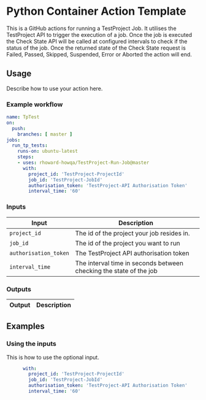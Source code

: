 # Python Container Action Template

This is a GitHub actions for running a TestProject Job. It utilises the TestProject API to trigger the execution of a job. Once the job is executed the Check State API will be called at configured intervals to check if the status of the job.
Once the returned state of the Check State request is Failed, Passed, Skipped, Suspended, Error or Aborted the action will end.  

## Usage

Describe how to use your action here.

### Example workflow

```yaml
name: TpTest
on:
  push:
    branches: [ master ]
jobs:
  run_tp_tests:
    runs-on: ubuntu-latest
    steps:
    - uses: rhoward-howqa/TestProject-Run-Job@master
      with:
        project_id: 'TestProject-ProjectId'
        job_id: 'TestProject-JobId'
        authorisation_token: 'TestProject-API Authorisation Token'
        interval_time: '60'   
```

### Inputs

| Input                                             | Description                                        |
|------------------------------------------------------|-----------------------------------------------|
| `project_id`  | The id of the project your job resides in.   |
| `job_id`| The id of the project you want to run     |
| `authorisation_token`| The TestProject API authorisation token    |
| `interval_time`| The interval time in seconds between checking the state of the job  |

### Outputs

| Output                                             | Description                                        |
|------------------------------------------------------|-----------------------------------------------|


## Examples



### Using the inputs

This is how to use the optional input.

```yaml
      with:
        project_id: 'TestProject-ProjectId'
        job_id: 'TestProject-JobId'
        authorisation_token: 'TestProject-API Authorisation Token'
        interval_time: '60' 
```